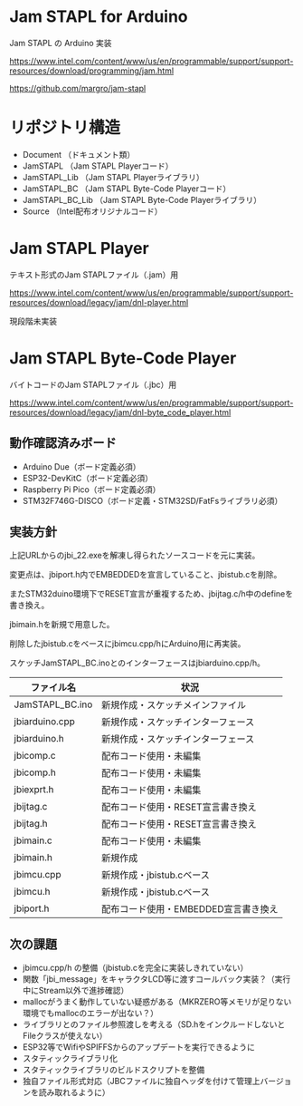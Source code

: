 # Jam STAPL for Arduino

Jam STAPL の Arduino 実装

https://www.intel.com/content/www/us/en/programmable/support/support-resources/download/programming/jam.html

https://github.com/margro/jam-stapl

  

# リポジトリ構造

 - Document （ドキュメント類）
 - JamSTAPL （Jam STAPL Playerコード）
 - JamSTAPL_Lib （Jam STAPL Playerライブラリ）
 - JamSTAPL_BC （Jam STAPL Byte-Code Playerコード）
 - JamSTAPL_BC_Lib （Jam STAPL Byte-Code Playerライブラリ）
 - Source （Intel配布オリジナルコード）


  

# Jam STAPL Player

テキスト形式のJam STAPLファイル（.jam）用

https://www.intel.com/content/www/us/en/programmable/support/support-resources/download/legacy/jam/dnl-player.html

  



現段階未実装



  

# Jam STAPL Byte-Code Player

バイトコードのJam STAPLファイル（.jbc）用

https://www.intel.com/content/www/us/en/programmable/support/support-resources/download/legacy/jam/dnl-byte_code_player.html

  

## 動作確認済みボード

 - Arduino Due（ボード定義必須）
 - ESP32-DevKitC（ボード定義必須）
 - Raspberry Pi Pico（ボード定義必須）
 - STM32F746G-DISCO（ボード定義・STM32SD/FatFsライブラリ必須）

  

## 実装方針

上記URLからのjbi_22.exeを解凍し得られたソースコードを元に実装。

変更点は、jbiport.h内でEMBEDDEDを宣言していること、jbistub.cを削除。

またSTM32duino環境下でRESET宣言が重複するため、jbijtag.c/h中のdefineを書き換え。

jbimain.hを新規で用意した。

削除したjbistub.cをベースにjbimcu.cpp/hにArduino用に再実装。

スケッチJamSTAPL_BC.inoとのインターフェースはjbiarduino.cpp/h。

  

| ファイル名 | 状況 |
----|----
| JamSTAPL_BC.ino | 新規作成・スケッチメインファイル |
| jbiarduino.cpp | 新規作成・スケッチインターフェース |
| jbiarduino.h | 新規作成・スケッチインターフェース |
| jbicomp.c | 配布コード使用・未編集 |
| jbicomp.h | 配布コード使用・未編集 |
| jbiexprt.h | 配布コード使用・未編集 |
| jbijtag.c | 配布コード使用・RESET宣言書き換え |
| jbijtag.h | 配布コード使用・RESET宣言書き換え |
| jbimain.c | 配布コード使用・未編集 |
| jbimain.h | 新規作成 |
| jbimcu.cpp | 新規作成・jbistub.cベース |
| jbimcu.h | 新規作成・jbistub.cベース |
| jbiport.h | 配布コード使用・EMBEDDED宣言書き換え |

  

## 次の課題

 - jbimcu.cpp/h の整備（jbistub.cを完全に実装しきれていない）
 - 関数「jbi_message」をキャラクタLCD等に渡すコールバック実装？（実行中にStream以外で進捗確認）
 - mallocがうまく動作していない疑惑がある（MKRZERO等メモリが足りない環境でもmallocのエラーが出ない？）
 - ライブラリとのファイル参照渡しを考える（SD.hをインクルードしないとFileクラスが使えない）
 - ESP32等でWifiやSPIFFSからのアップデートを実行できるように
 - スタティックライブラリ化
 - スタティックライブラリのビルドスクリプトを整備
 - 独自ファイル形式対応（JBCファイルに独自ヘッダを付けて管理上バージョンを読み取れるように）




  


